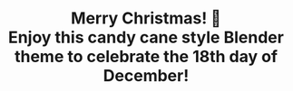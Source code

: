 <h1 align="center">
Merry Christmas! 🎄
<br>
Enjoy this candy cane style Blender theme to celebrate the 18th day of December!
</h1>
